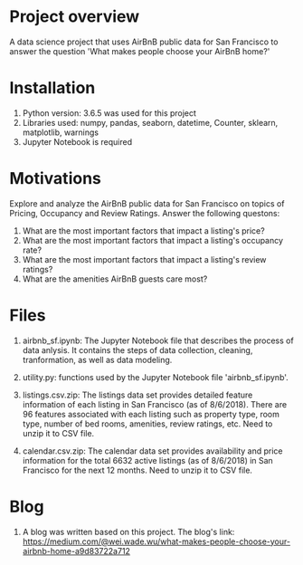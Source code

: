 # Project overview
A data science project that uses AirBnB public data for San Francisco to answer the question 'What makes people choose your AirBnB home?'

# Installation
1. Python version: 3.6.5 was used for this project
2. Libraries used: numpy, pandas, seaborn, datetime, Counter, sklearn, matplotlib, warnings
3. Jupyter Notebook is required

# Motivations
Explore and analyze the AirBnB public data for San Francisco on topics of Pricing, Occupancy and Review Ratings. Answer the following questons:
1. What are the most important factors that impact a listing's price?
2. What are the most important factors that impact a listing's occupancy rate?
3. What are the most important factors that impact a listing's review ratings?
4. What are the amenities AirBnB guests care most?

# Files
1. airbnb_sf.ipynb: The Jupyter Notebook file that describes the process of data anlysis. It contains the steps of data collection, cleaning, tranformation, as well as data modeling. 

2. utility.py: functions used by the Jupyter Notebook file 'airbnb_sf.ipynb'.

3. listings.csv.zip: The listings data set provides detailed feature information of each listing in San Francisco (as of 8/6/2018). There are 96 features associated with each listing such as property type, room type, number of bed rooms, amenities, review ratings, etc. Need to unzip it to CSV file.

4. calendar.csv.zip: The calendar data set provides availability and price information for the total 6632 active listings (as of 8/6/2018) in San Francisco for the next 12 months. Need to unzip it to CSV file.

# Blog
1. A blog was written based on this project. The blog's link:
https://medium.com/@wei.wade.wu/what-makes-people-choose-your-airbnb-home-a9d83722a712
